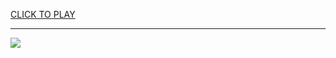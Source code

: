 
<a href="https://premium76.site?title=the_impossible_unblocked_games&ref=13M">CLICK TO PLAY</a></h3>
<hr>

<a href="https://premium76.site?title=the_impossible_unblocked_games&ref=13M"><img src="https://clearcache.store/games.png"></a>


